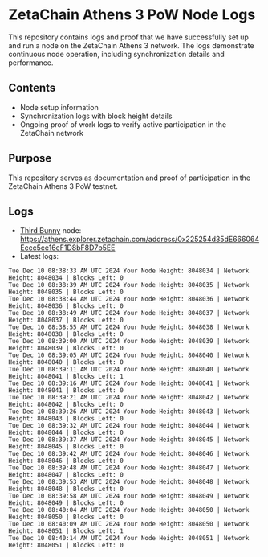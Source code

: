 # ZetaChain Athens 3 PoW Node Logs
This repository contains logs and proof that we have successfully set up and run a node on the ZetaChain Athens 3 network. The logs demonstrate continuous node operation, including synchronization details and performance.

## Contents
- Node setup information
- Synchronization logs with block height details
- Ongoing proof of work logs to verify active participation in the ZetaChain network

## Purpose
This repository serves as documentation and proof of participation in the ZetaChain Athens 3 PoW testnet.

## Logs

- [Third Bunny](https://thirdbunny.xyz/) node: https://athens.explorer.zetachain.com/address/0x225254d35dE666064Eccc5ce16eF1D8bF8D7b5EE
- Latest logs:
```
Tue Dec 10 08:38:33 AM UTC 2024 Your Node Height: 8048034 | Network Height: 8048034 | Blocks Left: 0
Tue Dec 10 08:38:39 AM UTC 2024 Your Node Height: 8048035 | Network Height: 8048035 | Blocks Left: 0
Tue Dec 10 08:38:44 AM UTC 2024 Your Node Height: 8048036 | Network Height: 8048036 | Blocks Left: 0
Tue Dec 10 08:38:49 AM UTC 2024 Your Node Height: 8048037 | Network Height: 8048037 | Blocks Left: 0
Tue Dec 10 08:38:55 AM UTC 2024 Your Node Height: 8048038 | Network Height: 8048038 | Blocks Left: 0
Tue Dec 10 08:39:00 AM UTC 2024 Your Node Height: 8048039 | Network Height: 8048039 | Blocks Left: 0
Tue Dec 10 08:39:05 AM UTC 2024 Your Node Height: 8048040 | Network Height: 8048040 | Blocks Left: 0
Tue Dec 10 08:39:11 AM UTC 2024 Your Node Height: 8048040 | Network Height: 8048041 | Blocks Left: 1
Tue Dec 10 08:39:16 AM UTC 2024 Your Node Height: 8048041 | Network Height: 8048041 | Blocks Left: 0
Tue Dec 10 08:39:21 AM UTC 2024 Your Node Height: 8048042 | Network Height: 8048042 | Blocks Left: 0
Tue Dec 10 08:39:26 AM UTC 2024 Your Node Height: 8048043 | Network Height: 8048043 | Blocks Left: 0
Tue Dec 10 08:39:32 AM UTC 2024 Your Node Height: 8048044 | Network Height: 8048044 | Blocks Left: 0
Tue Dec 10 08:39:37 AM UTC 2024 Your Node Height: 8048045 | Network Height: 8048045 | Blocks Left: 0
Tue Dec 10 08:39:42 AM UTC 2024 Your Node Height: 8048046 | Network Height: 8048046 | Blocks Left: 0
Tue Dec 10 08:39:48 AM UTC 2024 Your Node Height: 8048047 | Network Height: 8048047 | Blocks Left: 0
Tue Dec 10 08:39:53 AM UTC 2024 Your Node Height: 8048048 | Network Height: 8048048 | Blocks Left: 0
Tue Dec 10 08:39:58 AM UTC 2024 Your Node Height: 8048049 | Network Height: 8048049 | Blocks Left: 0
Tue Dec 10 08:40:04 AM UTC 2024 Your Node Height: 8048050 | Network Height: 8048050 | Blocks Left: 0
Tue Dec 10 08:40:09 AM UTC 2024 Your Node Height: 8048050 | Network Height: 8048051 | Blocks Left: 1
Tue Dec 10 08:40:14 AM UTC 2024 Your Node Height: 8048051 | Network Height: 8048051 | Blocks Left: 0
```
